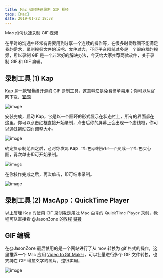 ```yaml
---
title: Mac 如何快速录制 GIF 视频
tags: [Mac]
date: 2019-01-22 18:58
---
```


Mac 如何快速录制 GIF 视频

在平时的沟通中经常有需要用到分享一个连续的操作等，在很多时候截图不能满足我的需求，录制视频文件的话呢，文件过大，不同平台限制过多是一个很麻烦的视频，所以录制 GIF 是一个非常好的解决办法，今天给大家推荐两款软件，关于录制 GIF 和 GIF 编辑。

## 录制工具 (1) Kap

Kap 是一款轻量级开源的 GIF 录制工具，这意味它是免费简单易用；你可以从官网下载。[官网](https://getkap.co/)

![image](https://img.samzong.me/202307191532336.gif?imageView2/3/w/400/interlace/1/q/50)

安装完成，启动 Kap，它是以一个圆环的形式显示在状态栏上，所有的界面都在这里，你可以点击红框直接开始录制，点击后你的屏幕上会出现一个虚线框，你可以通过拖动四角调整大小。

![image](https://img.samzong.me/202307191532337.gif?imageView2/3/w/400/interlace/1/q/50)

确定好录制范围之后，这时你发现 Kap 上红色录制按钮一个变成一个红色实心圆，再次单击即可开始录制。

![image](https://img.samzong.me/202307191532338.gif?imageView2/3/w/400/interlace/1/q/50)

在你操作完成之后，再次单击，即可结束录制。

![image](https://img.samzong.me/202307191532339.gif?imageView2/3/w/400/interlace/1/q/50)

## 录制工具 (2) MacApp：QuickTime Player

以上管理 Kap 的使用 GIF 录制我是用过 Mac 自带的 QuickTime Player 录制，教程可以直接看 @JasonZone 的教程 [链接](https://mp.weixin.qq.com/s/lgHOrpZ2PE8hJWU3O_IDUA)

## GIF 编辑

在@JasonZone 最后使用的是一个网站进行了从 mov 转换为 gif 格式的操作，这里推荐一个 Mac 应用 [Video to Gif Maker](http://www.aiseesoft.com/app-store/video-to-gif-maker/)，可以批量进行多个 GIF 文件转换，也支持在 GIF 增加文字或图片，这很实用。

![image](https://img.samzong.me/202307191532340.gif?imageView2/3/w/400/interlace/1/q/50)
